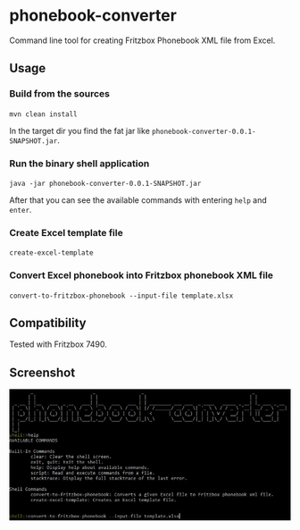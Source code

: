# phonebook-converter
Command line tool for creating Fritzbox Phonebook XML file from Excel.

## Usage

### Build from the sources

`mvn clean install`

In the target dir you find the fat jar like `phonebook-converter-0.0.1-SNAPSHOT.jar`.

### Run the binary shell application 

`java -jar phonebook-converter-0.0.1-SNAPSHOT.jar`

After that you can see the available commands with entering `help` and `enter`.

### Create Excel template file

`create-excel-template`

### Convert Excel phonebook into Fritzbox phonebook XML file

`convert-to-fritzbox-phonebook --input-file template.xlsx`

## Compatibility

Tested with Fritzbox 7490.

## Screenshot

![phonebook converter](src/docs/screenshot.jpg?raw=true "phonebook converter")

